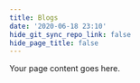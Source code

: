 ```yaml
---
title: Blogs
date: '2020-06-18 23:10'
hide_git_sync_repo_link: false
hide_page_title: false
---
```


Your page content goes here.